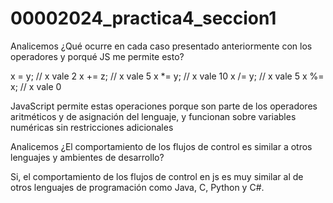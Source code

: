 # 00002024_practica4_seccion1

Analicemos ¿Qué ocurre en cada caso presentado anteriormente con los operadores y porqué JS me permite esto?

x = y; // x vale 2
x += z; // x vale 5
x *= y; // x vale 10
x /= y; // x vale 5
x %= x; // x vale 0

JavaScript permite estas operaciones porque son parte de los operadores aritméticos y de asignación del lenguaje, y funcionan sobre variables numéricas sin restricciones adicionales


Analicemos ¿El comportamiento de los flujos de control es similar a otros lenguajes y ambientes de desarrollo?

Si, el comportamiento de los flujos de control en js es muy similar al de otros lenguajes de programación como Java, C, Python y C#.
